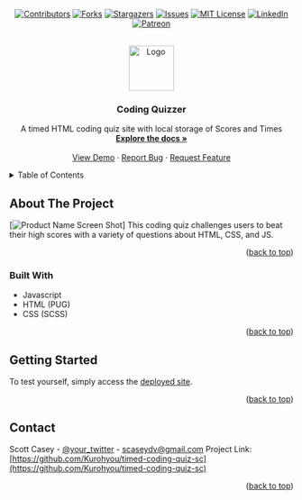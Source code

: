<div id="top"></div>
<span align="center">

[![Contributors][contributors-shield]][contributors-url] [![Forks][forks-shield]][forks-url] [![Stargazers][stars-shield]][stars-url] [![Issues][issues-shield]][issues-url] [![MIT License][license-shield]][license-url]
[![LinkedIn][linkedin-shield]][linkedin-url] [![Patreon][patreon-shield]][patreon-url]

</span>
<!-- PROJECT LOGO -->
<br />
<div align="center">
<a href="https://github.com/Kurohyou/timed-coding-quiz-sc">
<img src="images/logo.png" alt="Logo" width="80" height="80">
</a>
<h3 align="center">Coding Quizzer</h3>
<p align="center">
A timed HTML coding quiz site with local storage of Scores and Times
<br/>
<a href="https://github.com/Kurohyou/timed-coding-quiz-sc"><strong>Explore the docs »</strong></a>
<br/>
<br/>
<a href="https://github.com/Kurohyou/timed-coding-quiz-sc">View Demo</a>
·
<a href="https://github.com/Kurohyou/timed-coding-quiz-sc/issues">Report Bug</a>
·
<a href="https://github.com/Kurohyou/timed-coding-quiz-sc/issues">Request Feature</a>
</p>
</div>
<!-- TABLE OF CONTENTS -->
<details>
<summary>Table of Contents</summary>
<ol>
<li>
<a href="#about-the-project">About The Project</a>
<ul>
<li><a href="#built-with">Built With</a></li>
</ul>
</li>
<li>
<a href="#getting-started">Getting Started</a>
<li><a href="#contact">Contact</a></li>
</ol>
</details>
<!-- ABOUT THE PROJECT -->

## About The Project
[![Product Name Screen Shot][product-screenshot]]
This coding quiz challenges users to beat their high scores with a variety of questions about HTML, CSS, and JS.
<p align="right">(<a href="#top">back to top</a>)</p>

### Built With
- Javascript
- HTML (PUG)
- CSS (SCSS)
<p align="right">(<a href="#top">back to top</a>)</p>
<!-- GETTING STARTED -->

## Getting Started
To test yourself, simply access the [deployed site]().
<p align="right">(<a href="#top">back to top</a>)</p>
<!-- USAGE EXAMPLES -->

## Contact
Scott Casey - [@your_twitter](https://twitter.com/Kurohyou) - scaseydv@gmail.com
Project Link: [https://github.com/Kurohyou/timed-coding-quiz-sc](https://github.com/Kurohyou/timed-coding-quiz-sc)
<p align="right">(<a href="#top">back to top</a>)</p>
<!-- ACKNOWLEDGMENTS -->
<!-- MARKDOWN LINKS & IMAGES -->
<!-- https://www.markdownguide.org/basic-syntax/#reference-style-links -->

[contributors-shield]: https://img.shields.io/github/contributors/Kurohyou/timed-coding-quiz-sc.svg?style=flat
[contributors-url]: https://github.com/Kurohyou/timed-coding-quiz-sc/graphs/contributors
[forks-shield]: https://img.shields.io/github/forks/Kurohyou/timed-coding-quiz-sc.svg?style=flat
[forks-url]: https://github.com/Kurohyou/timed-coding-quiz-sc/network/members
[stars-shield]: https://img.shields.io/github/stars/Kurohyou/timed-coding-quiz-sc.svg?style=flat
[stars-url]: https://github.com/Kurohyou/timed-coding-quiz-sc/stargazers
[issues-shield]: https://img.shields.io/github/issues/Kurohyou/timed-coding-quiz-sc.svg?style=flat
[issues-url]: https://github.com/Kurohyou/timed-coding-quiz-sc/issues
[license-shield]: https://img.shields.io/github/license/Kurohyou/timed-coding-quiz-sc.svg?style=flat
[license-url]: https://github.com/Kurohyou/timed-coding-quiz-sc/blob/master/LICENSE.txt
[linkedin-shield]: https://img.shields.io/badge/-LinkedIn-black.svg?style=flat&logo=linkedin&colorB=555
[linkedin-url]: https://linkedin.com/in/Kurohyou
[patreon-shield]: https://img.shields.io/endpoint.svg?url=https%3A%2F%2Fshieldsio-patreon.vercel.app%2Fapi%3Fusername%3Dkurohyoustudios%26type%3Dpatrons&style=flat
[patreon-url]: https://patreon.com/kurohyoustudios
[product-screenshot]: images/screenshot.png